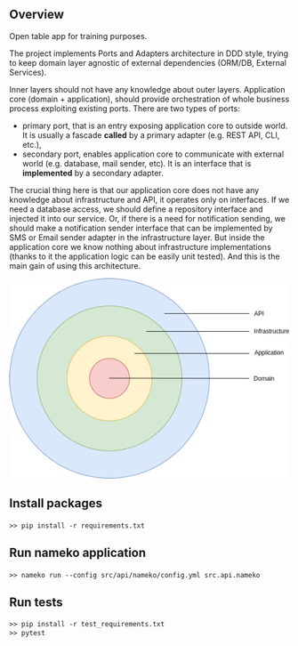 ## Overview

Open table app for training purposes.

The project implements Ports and Adapters architecture in DDD style, trying to keep domain layer agnostic of external dependencies (ORM/DB, External Services).

Inner layers should not have any knowledge about outer layers.
Application core (domain + application), should provide orchestration of whole business process exploiting existing ports. There are two types of ports:
- primary port, that is an entry exposing application core to outside world. It is usually a fascade **called** by a primary adapter (e.g. REST API, CLI, etc.),
- secondary port, enables application core to communicate with external world (e.g. database, mail sender, etc). It is an interface that is **implemented** by a secondary adapter.

The crucial thing here is that our application core does not have any knowledge about infrastructure and API, it operates only on interfaces. If we need a database access, we should define a repository interface and injected it into our service. Or, if there is a need for notification sending, we should make a notification sender interface that can be implemented by SMS or Email sender adapter in the infrastructure layer. But inside the application core we know nothing about infrastructure implementations (thanks to it the application logic can be easily unit tested). And this is the main gain of using this architecture.

![Alt text](clean.png?raw=true "Application diagram")

## Install packages
```>> pip install -r requirements.txt```

## Run nameko application
```>> nameko run --config src/api/nameko/config.yml src.api.nameko```

## Run tests
```
>> pip install -r test_requirements.txt
>> pytest
```
